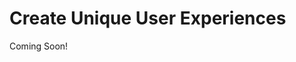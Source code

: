 # Create Unique User Experiences 

Coming Soon!

<!--
[$LIFERAY_LEARN_YOUTUBE_URL$]=https://www.youtube.com/embed/uOR2nX7YCJg

---

## Next Up

* [Exercise 2b: Create User Groups](./exercises-create-user-groups.md)
-->